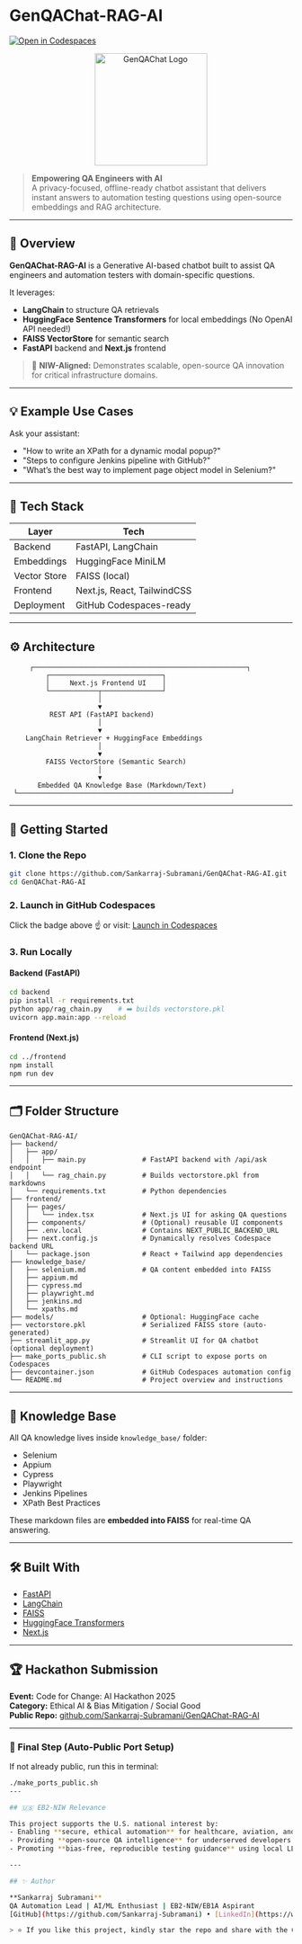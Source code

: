 # GenQAChat-RAG-AI

[![Open in Codespaces](https://github.com/codespaces/badge.svg)](https://github.com/codespaces/new?template_repository=Sankarraj-Subramani/GenQAChat-RAG-AI)

<p align="center">
  <img src="https://i.postimg.cc/qqp9RSF2/Screenshot-2025-04-25-at-1-28-45-PM.png" alt="GenQAChat Logo" width="200"/>
</p>

> **Empowering QA Engineers with AI**  
> A privacy-focused, offline-ready chatbot assistant that delivers instant answers to automation testing questions using open-source embeddings and RAG architecture.

---

## 🧠 Overview

**GenQAChat-RAG-AI** is a Generative AI-based chatbot built to assist QA engineers and automation testers with domain-specific questions.

It leverages:
- **LangChain** to structure QA retrievals
- **HuggingFace Sentence Transformers** for local embeddings (No OpenAI API needed!)
- **FAISS VectorStore** for semantic search
- **FastAPI** backend and **Next.js** frontend

> 🧪 **NIW-Aligned:** Demonstrates scalable, open-source QA innovation for critical infrastructure domains.

---

## 💡 Example Use Cases

Ask your assistant:
- "How to write an XPath for a dynamic modal popup?"
- "Steps to configure Jenkins pipeline with GitHub?"
- "What’s the best way to implement page object model in Selenium?"

---

## 🔧 Tech Stack

| Layer         | Tech                     |
|---------------|---------------------------|
| Backend       | FastAPI, LangChain         |
| Embeddings    | HuggingFace MiniLM         |
| Vector Store  | FAISS (local)              |
| Frontend      | Next.js, React, TailwindCSS |
| Deployment    | GitHub Codespaces-ready    |

---

## ⚙️ Architecture

```
     ┌─────────────────────────────────────────────────────┐
         ┌────────────────────────────┐
         │     Next.js Frontend UI    │
         └────────────┬───────────────┘
                      │
                      ▼
          REST API (FastAPI backend)
                      │
                      ▼
    LangChain Retriever + HuggingFace Embeddings
                      │
                      ▼
         FAISS VectorStore (Semantic Search)
                      │
                      ▼
       Embedded QA Knowledge Base (Markdown/Text)
 └─────────────────────────────────────────────────────┘
```

---

## 🚀 Getting Started

### 1. Clone the Repo

```bash
git clone https://github.com/Sankarraj-Subramani/GenQAChat-RAG-AI.git
cd GenQAChat-RAG-AI
```

### 2. Launch in GitHub Codespaces

Click the badge above ☝️ or visit:
[Launch in Codespaces](https://github.com/codespaces/new?template_repository=Sankarraj-Subramani/GenQAChat-RAG-AI)

### 3. Run Locally

#### Backend (FastAPI)
```bash
cd backend
pip install -r requirements.txt
python app/rag_chain.py    # ➡️ builds vectorstore.pkl
uvicorn app.main:app --reload
```

#### Frontend (Next.js)
```bash
cd ../frontend
npm install
npm run dev
```

---

## 🗂️ Folder Structure

```plaintext
GenQAChat-RAG-AI/
├── backend/
│   ├── app/
│   │   ├── main.py              # FastAPI backend with /api/ask endpoint
│   │   └── rag_chain.py         # Builds vectorstore.pkl from markdowns
│   └── requirements.txt         # Python dependencies
├── frontend/
│   ├── pages/
│   │   └── index.tsx            # Next.js UI for asking QA questions
│   ├── components/              # (Optional) reusable UI components
│   ├── .env.local               # Contains NEXT_PUBLIC_BACKEND_URL
│   ├── next.config.js           # Dynamically resolves Codespace backend URL
│   └── package.json             # React + Tailwind app dependencies
├── knowledge_base/
│   ├── selenium.md              # QA content embedded into FAISS
│   ├── appium.md
│   ├── cypress.md
│   ├── playwright.md
│   ├── jenkins.md
│   └── xpaths.md
├── models/                      # Optional: HuggingFace cache
├── vectorstore.pkl              # Serialized FAISS store (auto-generated)
├── streamlit_app.py             # Streamlit UI for QA chatbot (optional deployment)
├── make_ports_public.sh         # CLI script to expose ports on Codespaces
├── devcontainer.json            # GitHub Codespaces automation config
└── README.md                    # Project overview and instructions

```

---

## 🧐 Knowledge Base

All QA knowledge lives inside `knowledge_base/` folder:
- Selenium
- Appium
- Cypress
- Playwright
- Jenkins Pipelines
- XPath Best Practices

These markdown files are **embedded into FAISS** for real-time QA answering.

---

## 🛠️ Built With

- [FastAPI](https://fastapi.tiangolo.com/)
- [LangChain](https://www.langchain.com/)
- [FAISS](https://faiss.ai/)
- [HuggingFace Transformers](https://huggingface.co/docs/transformers/index)
- [Next.js](https://nextjs.org/)

---

## 🏆 Hackathon Submission

**Event:** Code for Change: AI Hackathon 2025  
**Category:** Ethical AI & Bias Mitigation / Social Good  
**Public Repo:** [github.com/Sankarraj-Subramani/GenQAChat-RAG-AI](https://github.com/Sankarraj-Subramani/GenQAChat-RAG-AI)

---
### 📢 Final Step (Auto-Public Port Setup)

If not already public, run this in terminal:

```bash
./make_ports_public.sh
---

## 🇺🇸 EB2-NIW Relevance

This project supports the U.S. national interest by:
- Enabling **secure, ethical automation** for healthcare, aviation, and public-sector QA.
- Providing **open-source QA intelligence** for underserved developers.
- Promoting **bias-free, reproducible testing guidance** using local LLMs.

---

## ✨ Author

**Sankarraj Subramani**  
QA Automation Lead | AI/ML Enthusiast | EB2-NIW/EB1A Aspirant  
[GitHub](https://github.com/Sankarraj-Subramani) • [LinkedIn](https://www.linkedin.com/in/sankarraj-subramani-34254757)

> ⭐ If you like this project, kindly star the repo and share with the QA + AI community!